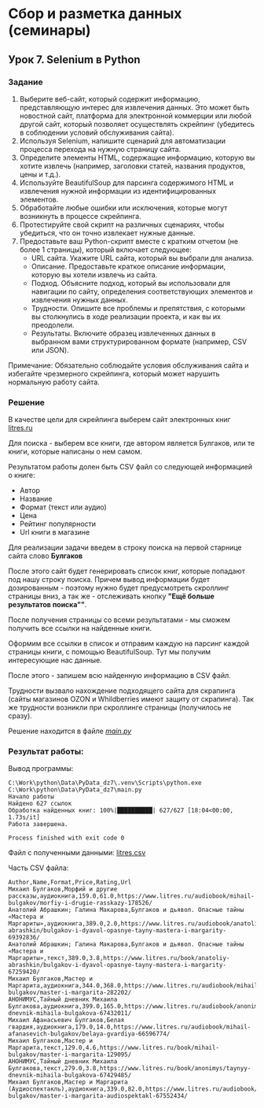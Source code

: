 # Сбор и разметка данных (семинары)
## Урок 7. Selenium в Python

### Задание

1. Выберите веб-сайт, который содержит информацию, представляющую интерес для извлечения данных. Это может 
   быть новостной сайт, платформа для электронной коммерции или любой другой сайт, который позволяет осуществлять 
   скрейпинг (убедитесь в соблюдении условий обслуживания сайта).
2. Используя Selenium, напишите сценарий для автоматизации процесса перехода на нужную страницу сайта.
3. Определите элементы HTML, содержащие информацию, которую вы хотите извлечь (например, заголовки статей, названия 
   продуктов, цены и т.д.).
4. Используйте BeautifulSoup для парсинга содержимого HTML и извлечения нужной информации из идентифицированных 
   элементов.
5. Обработайте любые ошибки или исключения, которые могут возникнуть в процессе скрейпинга.
6. Протестируйте свой скрипт на различных сценариях, чтобы убедиться, что он точно извлекает нужные данные.
7. Предоставьте ваш Python-скрипт вместе с кратким отчетом (не более 1 страницы), который включает следующее: 
   - URL сайта. Укажите URL сайта, который вы выбрали для анализа. 
   - Описание. Предоставьте краткое описание информации, которую вы хотели извлечь из сайта. 
   - Подход. Объясните подход, который вы использовали для навигации по сайту, определения соответствующих 
     элементов и извлечения нужных данных. 
   - Трудности. Опишите все проблемы и препятствия, с которыми вы столкнулись в ходе реализации проекта, 
     и как вы их преодолели. 
   - Результаты. Включите образец извлеченных данных в выбранном вами структурированном формате 
     (например, CSV или JSON). 

Примечание: Обязательно соблюдайте условия обслуживания сайта и избегайте чрезмерного скрейпинга, который 
может нарушить нормальную работу сайта.

### Решение

В качестве цели для скрейпинга выберем сайт электронных книг [litres.ru](https://litres.ru)

Для поиска - выберем все книги, где автором является Булгаков, или те книги, которые написаны о нем самом.

Результатом работы долен быть CSV файл со следующей информацией о книге:
- Автор
- Название
- Формат (текст или аудио)
- Цена
- Рейтинг популярности
- Url книги в магазине

Для реализации задачи введем в строку поиска на первой старнице сайта слово **Булгаков**

После этого сайт будет генерировать список книг, которые попадают под нашу строку поиска.
Причем вывод информации будет дозированным - поэтому нужно будет предусмотреть скроллинг
страницы вниз, а так же - отслеживать кнопку **"Ещё больше результатов поиска""**.

После получения страницы со всеми результатами - мы сможем получить все ссылки на найденные книги.

Оформим все ссылки в список и отправим каждую на парсинг каждой страницы книги, с помощью
BeautifulSoup. Тут мы получим интересующие нас данные. 

После этого - запишем всю найденную информацию в CSV файл.

Трудности вызвало нахождение подходящего сайта для скрапинга (сайты магазинов OZON и Whildberries имеют защиту от 
скрапинга). Так же трудности возникли при скроллинге страницы (получилось не сразу).

Решение находится в файле *[main.py](main.py)*

### Результат работы: 

Вывод программы:

    C:\Work\python\Data\PyData_dz7\.venv\Scripts\python.exe C:\Work\python\Data\PyData_dz7\main.py 
    Начало работы
    Найдено 627 ссылок
    Обработка найденных книг: 100%|██████████| 627/627 [18:04<00:00,  1.73s/it]
    Работа завершена.

    Process finished with exit code 0

Файл с полученными данными: [litres.csv](litres.csv)

Часть CSV файла:

    Author,Name,Format,Price,Rating,Url
    Михаил Булгаков,Морфий и другие рассказы,аудиокнига,159.0,61.0,https://www.litres.ru/audiobook/mihail-bulgakov/morfiy-i-drugie-rasskazy-178526/
    Анатолий Абрашкин; Галина Макарова,Булгаков и дьявол. Опасные тайны «Мастера и Маргариты»,аудиокнига,389.0,2.0,https://www.litres.ru/audiobook/anatoliy-abrashkin/bulgakov-i-dyavol-opasnye-tayny-mastera-i-margarity-69392836/
    Анатолий Абрашкин; Галина Макарова,Булгаков и дьявол. Опасные тайны «Мастера и Маргариты»,текст,389.0,3.8,https://www.litres.ru/book/anatoliy-abrashkin/bulgakov-i-dyavol-opasnye-tayny-mastera-i-margarity-67259420/
    Михаил Булгаков,Мастер и Маргарита,аудиокнига,344.0,368.0,https://www.litres.ru/audiobook/mihail-bulgakov/master-i-margarita-282202/
    АНОНИМУС,Тайный дневник Михаила Булгакова,аудиокнига,399.0,165.0,https://www.litres.ru/audiobook/anonimys/taynyy-dnevnik-mihaila-bulgakova-67432011/
    Михаил Афанасьевич Булгаков,Белая гвардия,аудиокнига,179.0,14.0,https://www.litres.ru/audiobook/mihail-afanasevich-bulgakov/belaya-gvardiya-66596774/
    Михаил Булгаков,Мастер и Маргарита,текст,129.0,4.6,https://www.litres.ru/book/mihail-bulgakov/master-i-margarita-129095/
    АНОНИМУС,Тайный дневник Михаила Булгакова,текст,279.0,3.8,https://www.litres.ru/book/anonimys/taynyy-dnevnik-mihaila-bulgakova-67429485/
    Михаил Булгаков,Мастер и Маргарита (Аудиоспектакль),аудиокнига,339.0,82.0,https://www.litres.ru/audiobook/mihail-bulgakov/master-i-margarita-audiospektakl-67552434/
